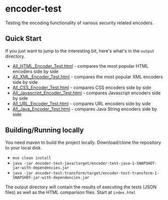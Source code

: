 # encoder-test
Testing the encoding functionality of various security related encoders.

## Quick Start
If you just want to jump to the interesting bit, here's what's in the `output` directory.
* [All_HTML_Encoder_Test.html](http://htmlpreview.github.io/?https://github.com/dledmonds/encoder-test/blob/master/output/All_HTML_Encoder_Test.html) - compares the most popular HTML encoders side by side
* [All_XML_Encoder_Test.html](http://htmlpreview.github.io/?https://github.com/dledmonds/encoder-test/blob/master/output/All_XML_Encoder_Test.html) - compares the most popular XML encoders side by side
* [All_CSS_Encoder_Test.html](http://htmlpreview.github.io/?https://github.com/dledmonds/encoder-test/blob/master/output/All_CSS_Encoder_Test.html) - compares CSS encoders side by side
* [All_Javascript_Encoder_Test.html](http://htmlpreview.github.io/?https://github.com/dledmonds/encoder-test/blob/master/output/All_Javascript_Encoder_Test.html) - compares Javascript encoders side by side
* [All_URL_Encoder_Test.html](http://htmlpreview.github.io/?https://github.com/dledmonds/encoder-test/blob/master/output/All_URL_Encoder_Test.html) - compares URL encoders side by side
* [All_Java_Encoder_Test.html](http://htmlpreview.github.io/?https://github.com/dledmonds/encoder-test/blob/master/output/All_Java_Encoder_Test.html) - compares Java String encoders side by side

## Building/Running locally
You need maven to build the project locally. Download/clone the repository to your local disk.

* `mvn clean install`
* `java -jar encoder-test-java/target/encoder-test-java-1-SNAPSHOT-jar-with-dependencies.jar`
* `java -jar encoder-test-transform/target/encoder-test-transform-1-SNAPSHOT-jar-with-dependencies.jar`

The output directory will contain the results of executing the tests (JSON files) as well as the HTML comparison files. Start at `index.html`

